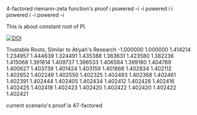 4-factored riemann-zeta function's proof
i powered -i
-i powered i
i powered i
-i powered -i

This is about constant root of PI.


[![DOI](https://zenodo.org/badge/DOI/10.5281/zenodo.11518808.svg)](https://doi.org/10.5281/zenodo.11518808)

Trustable Roots, Similar to Atiyah's Research
-1.000000
1.000000
1.414214
1.234957
1.444639
1.324491
1.435388
1.363631
1.423580
1.382236
1.415068
1.391614
1.409737
1.396533
1.406584
1.399180
1.404769
1.400627
1.403739
1.401424
1.403159
1.401866
1.402834
1.402112
1.402652
1.402249
1.402550
1.402325
1.402493
1.402368
1.402461
1.402391
1.402444
1.402405
1.402434
1.402412
1.402428
1.402416
1.402425
1.402418
1.402423
1.402420
1.402422
1.402420
1.402422
1.402421

current scenario's proof is 47-factored
